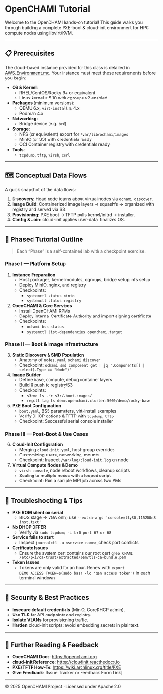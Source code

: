 # OpenCHAMI Tutorial

Welcome to the OpenCHAMI hands-on tutorial! This guide walks you through building a complete PXE-boot & cloud-init environment for HPC compute nodes using libvirt/KVM.

---
## 📋 Prerequisites

The cloud-based instance provided for this class is detailed in [AWS_Environment.md](/AWS_Environment.md). Your instance must meet these requirements before you begin:

- **OS & Kernel**:  
  - RHEL/CentOS/Rocky 9+ or equivalent  
  - Linux kernel ≥ 5.10 with cgroups v2 enabled  
- **Packages** (minimum versions):  
  - QEMU 6.x, `virt-install` ≥ 4.x  
  - Podman 4.x   
- **Networking**:  
  - Bridge device (e.g. `br0`)
- **Storage**:  
  - NFS (or equivalent) export for `/var/lib/ochami/images`  
  - MinIO (or S3) with credentials ready
  - OCI Container registry with credentials ready
- **Tools**:  
  - `tcpdump`, `tftp`, `virsh`, `curl`  

---
## 🗺️ Conceptual Data Flows

A quick snapshot of the data flows:

1. **Discovery**: Head node learns about virtual nodes via `ochami discover`. 
2. **Image Build**: Containerized image layers → squashfs → organized with registry and served via S3.  
3. **Provisioning**: PXE boot → TFTP pulls kernel/initrd → installer.  
4. **Config & Join**: cloud-init applies user-data, finalizes OS.

---

## 🚀 Phased Tutorial Outline

> Each “Phase” is a self-contained lab with a checkpoint exercise.

### Phase I — Platform Setup

1. **Instance Preparation**  
   - Host packages, kernel modules, cgroups, bridge setup, nfs setup
   - Deploy MinIO, nginx, and registry 
   - Checkpoints: 
     - `systemctl status minio`
     - `systemctl status registry`
2. **OpenCHAMI & Core Services** 
   - Install OpenCHAMI RPMs
   - Deploy internal Certificate Authority and import signing certificate  
   - Checkpoints: 
     - `ochami bss status`
     - `systemctl list-dependencies openchami.target`

### Phase II — Boot & Image Infrastructure

3. **Static Discovery & SMD Population**  
   - Anatomy of `nodes.yaml`, `ochami discover`  
   - Checkpoint: `ochami smd component get | jq '.Components[] | select(.Type == "Node")'`  
4. **Image Builder**  
   - Define base, compute, debug container layers  
   - Build & push to registry/S3  
   - Checkpoints: 
     - `s3cmd ls -Hr s3://boot-images/`
     - `regctl tag ls demo.openchami.cluster:5000/demo/rocky-base`  
5. **PXE Boot Configuration**  
   - `boot.yaml`, BSS parameters, virt-install examples  
   - Verify DHCP options & TFTP with `tcpdump`, `tftp`  
   - Checkpoint: Successful serial console installer

### Phase III — Post-Boot & Use Cases

6. **Cloud-Init Configuration**  
   - Merging `cloud-init.yaml`, host-group overrides  
   - Customizing users, networking, mounts  
   - Checkpoint: Inspect `/var/log/cloud-init.log` on node  
7. **Virtual Compute Nodes & Demo**  
   - `virsh console`, node reboot workflows, cleanup scripts  
   - Scaling to multiple nodes with a looped script  
   - Checkpoint: Run a sample MPI job across two VMs

---

## 🔧 Troubleshooting & Tips

- **PXE ROM silent on serial**  
  - BIOS stage → VGA only; use `--extra-args 'console=ttyS0,115200n8 inst.text'`  
- **No DHCP OFFER**  
  - Verify via `sudo tcpdump -i br0 port 67 or 68`   
- **Service fai​​ls to start**  
  - Inspect `journalctl -u <service name>`, check port conflicts
- **Certficate Issues**
  - Ensure the system cert contains our root cert `grep CHAMI /etc/pki/ca-trust/extracted/pem/tls-ca-bundle.pem`
- **Token Issues**
  - Tokens are only valid for an hour.  Renew with `export DEMO_ACCESS_TOKEN=$(sudo bash -lc 'gen_access_token')` in each terminal windown

---

## 🔐 Security & Best Practices

- **Insecure default credentials** (MinIO, CoreDHCP admin).  
- **Use TLS** for API endpoints and registry.  
- **Isolate VLANs** for provisioning traffic.  
- **Harden** cloud-init scripts: avoid embedding secrets in plaintext.

---

## 📖 Further Reading & Feedback

- **OpenCHAMI Docs**: https://openchami.org  
- **cloud-init Reference**: https://cloudinit.readthedocs.io  
- **PXE/TFTP How-To**: https://wiki.archlinux.org/title/PXE  
- **Give Feedback**: [Issue Tracker or Feedback Form Link]

---

© 2025 OpenCHAMI Project · Licensed under Apache 2.0  

